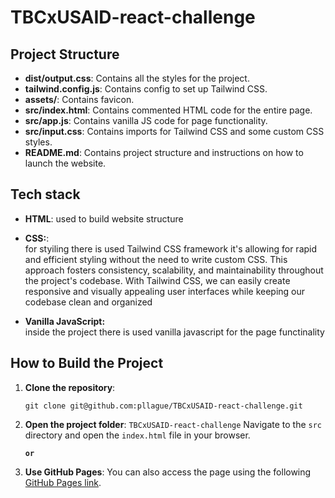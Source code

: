 # TBCxUSAID-react-challenge

## Project Structure

- **dist/output.css**: Contains all the styles for the project.  
- **tailwind.config.js**: Contains config to set up Tailwind CSS. 
- **assets/**: Contains favicon.
- **src/index.html**: Contains commented HTML code for the entire page.
- **src/app.js**: Contains vanilla JS code for page functionality.
- **src/input.css**: Contains imports for Tailwind CSS and some custom CSS styles.
- **README.md**: Contains project structure and instructions on how to launch the website.



## Tech stack

- **HTML**: used to build website structure

- **CSS:**: <br> for styiling there is used Tailwind CSS framework it's  allowing for rapid and efficient styling without the need to write custom CSS. This approach fosters consistency, scalability, and maintainability throughout the project's codebase. With Tailwind CSS, we can easily create responsive and visually appealing user interfaces while keeping our codebase clean and organized 

- **Vanilla JavaScript:** <br> inside the project there is used vanilla javascript for the page functinality

## How to Build the Project

1. **Clone the repository**:
    ```
    git clone git@github.com:pllague/TBCxUSAID-react-challenge.git
    ```

2. **Open the project folder**: `TBCxUSAID-react-challenge` Navigate to the `src` directory and open the `index.html` file in your browser.

    **`or`**

3. **Use GitHub Pages**: You can also access the page using the following [GitHub Pages link](https://pllague.github.io/TBCxUSAID-react-challenge/src/index.html).



